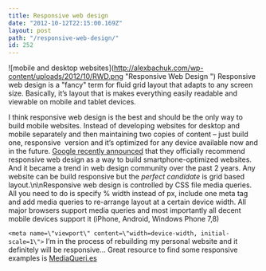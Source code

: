 ```yaml
---
title: Responsive web design
date: "2012-10-12T22:15:00.169Z"
layout: post
path: "/responsive-web-design/"
id: 252
---
```


![mobile and desktop websites](http://alexbachuk.com/wp-content/uploads/2012/10/RWD.png \"Responsive Web Design \")
Responsive web design is a "fancy" term for fluid grid layout that adapts to any screen size. Basically, it’s layout that is makes everything easily readable and viewable on mobile and tablet devices.

I think responsive web design is the best and should be the only way to build mobile websites. Instead of developing websites for desktop and mobile separately and then maintaining two copies of content – just build one, responsive  version and it’s optimized for any device available now and in the future. [Google recently announced](https://developers.google.com/webmasters/smartphone-sites/details) that they officially recommend responsive web design as a way to build smartphone-optimized websites. And it became a trend in web design community over the past 2 years. Any website can be build responsive but the *perfect candidate* is grid based layout.\n\nResponsive web design is controlled by CSS file media queries. All you need to do is specify % width instead of px, include one meta tag and add media queries to re-arrange layout at a certain device width. All major browsers support media queries and most importantly all decent mobile devices support it (iPhone, Android, Windows Phone 7,8)

`<meta name=\"viewport\" content=\"width=device-width, initial-scale=1\">`
I’m in the process of rebuilding my personal website and it definitely will be responsive…
Great resource to find some responsive examples is [MediaQueri.es](http://mediaqueri.es/)
